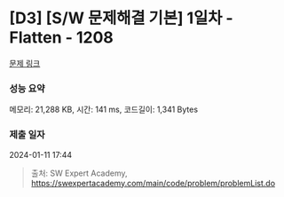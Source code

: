 # [D3] [S/W 문제해결 기본] 1일차 - Flatten - 1208 

[문제 링크](https://swexpertacademy.com/main/code/problem/problemDetail.do?contestProbId=AV139KOaABgCFAYh) 

### 성능 요약

메모리: 21,288 KB, 시간: 141 ms, 코드길이: 1,341 Bytes

### 제출 일자

2024-01-11 17:44



> 출처: SW Expert Academy, https://swexpertacademy.com/main/code/problem/problemList.do